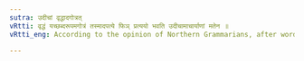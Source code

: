 ```yaml
---
sutra: उदीचां वृद्धादगोत्रत्
vRtti: वृद्धं यच्छब्दरूपमगोत्रं तस्मादपत्ये फिञ् प्रत्ययो भवति उदीचामाचार्याणां मतेन ॥
vRtti_eng: According to the opinion of Northern Grammarians, after words with a _Vriddhi_ in the first syllable, when it is not a _Gotra_-name, the affis '_phin_' is employed in the sense of a descendant.

---
```

